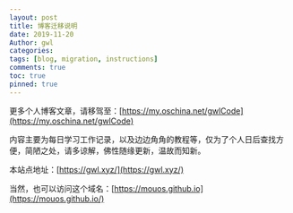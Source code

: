 ```yaml
---
layout: post
title: 博客迁移说明
date: 2019-11-20
Author: gwl
categories: 
tags: [blog, migration, instructions]
comments: true
toc: true
pinned: true
---
```



更多个人博客文章，请移驾至：[https://my.oschina.net/gwlCode](https://my.oschina.net/gwlCode)

内容主要为每日学习工作记录，以及边边角角的教程等，仅为了个人日后查找方便，简陋之处，请多谅解，佛性随缘更新，温故而知新。

本站点地址：[https://gwl.xyz/](https://gwl.xyz/)

当然，也可以访问这个域名：[https://mouos.github.io](https://mouos.github.io/)
